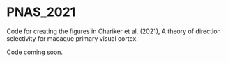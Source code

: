 # PNAS_2021
Code for creating the figures in Chariker et al. (2021), A theory of direction selectivity for macaque primary visual cortex.

Code coming soon.
